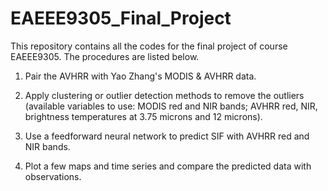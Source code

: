 # EAEEE9305_Final_Project
This repository contains all the codes for the final project of course EAEEE9305. The procedures are listed below.

1. Pair the AVHRR with Yao Zhang's MODIS & AVHRR data.

2. Apply clustering or outlier detection methods to remove the outliers (available variables to use: MODIS red and NIR bands; AVHRR red, NIR, brightness temperatures at 3.75 microns and 12 microns).

3. Use a feedforward neural network to predict SIF with AVHRR red and NIR bands.

4. Plot a few maps and time series and compare the predicted data with observations.
